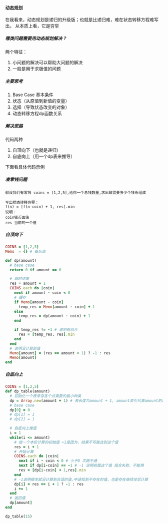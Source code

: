 #### 动态规划
在我看来，动态规划是递归的升级版；也就是比递归难，难在状态转移方程难写出。
从本质上看，它是穷举

##### 哪类问题需要用动态规划解决？
两个特征：
1. 小问题的解决可以帮助大问题的解决
2. 一般是用于求极值的问题

##### 主要思考
1. Base Case 基本条件
2. 状态（从原值到新值的变量）
3. 选择（导致状态改变的对象）
4. 动态转移方程dp函数关系

##### 解决思路
代码两种
1. 自顶向下（也就是递归）
2. 自底向上（用一个dp表来推导）
   
下面看具体代码示例
##### 凑零钱问题
```
假设我们有零钱 coins = [1,2,5],给你一个总钱数量,求出最需要多少个钱币组成

写出状态转移方程：
f(n) = [f(n-coin) + 1, res].min
说明：
coin钱币面值
res 当前的一个值
```

##### 自顶向下
```ruby
COINS = [1,2,5]
Memo  = {} # 备忘录

def dp(amount)
  # base case
  return 0 if amount == 0

  # 临时结果
  res = amount + 1
  COINS.each do |coin|
    next if amount - coin < 0
    # 缓存
    if Memo[amount - coin]
      temp_res = Memo[amount - coin] + 1
    else
      temp_res = dp(amount - coin) + 1
    end

    if temp_res != -1 # 说明有组合
      res = [temp_res, res].min
    end
  end
  # 说明没计算到值
  Memo[amount] = (res == amount + 1) ? -1 : res
  Memo[amount]
end
```

##### 自底向上
```ruby
COINS = [1,2,5]
def dp_table(amount)
  # 初始化一个表来存各个点需要的最小种类
  dp = Array.new(amount + 1) # 表长度为amount + 1, amount索引代表amount的最小种类
  # base case 
  dp[0] = 0
  # dp[1] = 1
  # dp[2] = 1

  # 自底向上推值
  i = 1
  while(i <= amount)
    # 给一个本轮计算的初始值 +1是因为，结果不可能达到这个值
    res = i + 1
    # 开始计算
    COINS.each do |coin|
      next if i - coin < 0 # 小于0 次路不通
      next if dp[i-coin] == -1 # -1 说明前面这个值 组合失败，不能用
      res = [dp[i-coin] + 1,res].min
    end
    # -1说明根本就没计算到合适的值,中途找到不存在的值，也是存在继续往后计算
    dp[i] = res == i + 1 ? -1 : res
    i += 1
  end
  # 返回值
  dp[amount]
end

dp_table(15)
```

